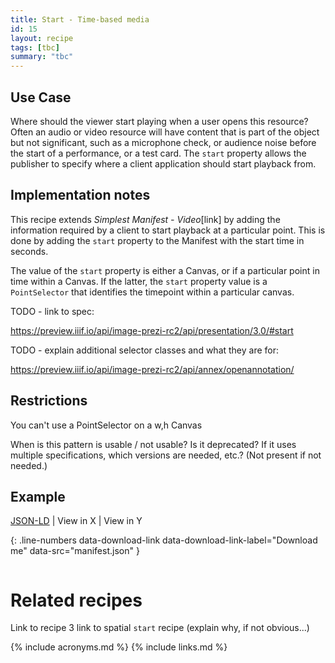 ```yaml
---
title: Start - Time-based media
id: 15
layout: recipe
tags: [tbc]
summary: "tbc"
---
```



## Use Case

Where should the viewer start playing when a user opens this resource? Often an audio or video resource will have content that is part of the object but not significant, such as a microphone check, or audience noise before the start of a performance, or a test card. The `start` property allows the publisher to specify where a client application should start playback from. 

## Implementation notes

This recipe extends _Simplest Manifest - Video_[link] by adding the information required by a client to start playback at a particular point. This is done by adding the `start` property to the Manifest with the start time in seconds. 

The value of the `start` property is either a Canvas, or if a particular point in time within a Canvas. If the latter, the `start` property value is a `PointSelector` that identifies the timepoint within a particular canvas.

TODO - link to spec:

https://preview.iiif.io/api/image-prezi-rc2/api/presentation/3.0/#start

TODO - explain additional selector classes and what they are for:

https://preview.iiif.io/api/image-prezi-rc2/api/annex/openannotation/


## Restrictions

You can't use a PointSelector on a w,h Canvas

When is this pattern is usable / not usable? Is it deprecated? If it uses multiple specifications, which versions are needed, etc.? (Not present if not needed.)

## Example

[JSON-LD](manifest.json) | View in X | View in Y 

{: .line-numbers data-download-link data-download-link-label="Download me" data-src="manifest.json" }
```json
```

# Related recipes

Link to recipe 3
link to spatial `start` recipe
(explain why, if not obvious...)


{% include acronyms.md %}
{% include links.md %}

